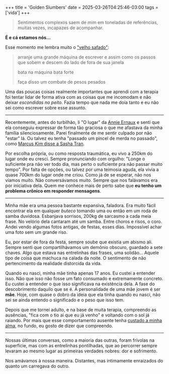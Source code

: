 +++
title = 'Golden Slumbers'
date = 2025-03-26T04:25:46-03:00
tags = ['vida']
+++

> Sentimentos complexos saem de mim em toneladas de referências, muitas vezes, incapazes de acompanhar.

**É e cá estamos nós...**

Esse momento me lembra muito o ["velho safado"](https://www.lpm-blog.com.br/?p=19397):

>arranje uma grande máquina de escrever
>e assim como os passos que sobem e descem
>do lado de fora de sua janela
>
>bata na máquina
>bata forte
>
>faça disso um combate de pesos pesados

Uma das poucas coisas realmente importantes que aprendi com a terapia foi tentar lidar de forma ativa com as coisas que me incomodam e não deixar *escondidas no peito*. Fazia tempo que nada me doía tanto e eu não sei como escrever sobre esse assunto.

---

Recentemente, antes do turbilhão, li "O lugar" da [Annie Ernaux](https://pt.wikipedia.org/wiki/Annie_Ernaux) e senti que ela conseguiu expressar de forma tão graciosa o que me afastava da minha família silenciosamente. Parei finalmente de me sentir culpado por não "estar" lá. Ou talvez eu tenha "passado um pincel de merda no passado", como [Marcus Kim disse a Sasha Tran](https://en.wikipedia.org/wiki/Always_Be_My_Maybe_(2019_film)).


Por escolha própria, ou como resposta traumática, eu vivo a 250km do lugar onde eu cresci. Sempre pronunciando com orgulho: "Longe o suficiente pra não ver todo dia, mas perto o suficiente pra não passar muito tempo". Por falta de opções, ou talvez por uma teimosia aguda, ela vivia a quase 700km do lugar onde me criou. Como já de se esperar, não nos víamos muito. Não conversávamos muito. Sempre que nos falávamos era por iniciativa dela. Quem me conhece mais de perto sabe que **eu tenho um problema crônico em responder mensagens**.

---

Minha mãe era uma pessoa bastante expansiva, faladora. Era muito fácil encontrar ela em qualquer *buteco* tomando uma ou então em um roda de samba duvidosa. Esbanjava sorrisos, 200kg de sarcasmo a cada meia frase. No velório dela cantaram até um samba. Entre choros e risos, o coro. Andei vendo algumas fotos antigas, de festas, esses dias. Impossível achar uma foto sem um grande riso.

Eu, por estar de fora da festa, sempre soube que existia um abismo ali. Sempre senti que compartilhávamos um demônio obscuro, guardado a sete chaves. Algo que estava nas entrelinhas das frases, uma solidão... Aquele tipo de coisa que machuca na calada da noite. O sentimento de não pertencimento da realidade distorcida da vida.

Quando eu nasci, minha mãe tinha apenas 17 anos. Eu custei a entender isso. Não que isso não fosse um fato consumado e extremamente concreto. Eu custei a entender o que isso significava na existência dela. A fase do descobrimento daquilo que se é. A personalidade de uma mãe jovem é ser **mãe**. Hoje, com quase o dobro da ideia que ela tinha quando eu nasci, não sei se ainda entendo o significado e o peso que isso tem.

Depois que me tornei adulto, e na base de muita terapia, compreendo as ausências, "fica com o tio ai que eu já venho" e voltando com o sol já raiando. Por mais que esse comportamento ausente tenha [custado a minha alma](https://medium.com/@dunossauro/chegou-a-hora-de-conversar-sobre-estupro-3b453ffc98fb), no fundo, eu gosto de dizer que compreendo.

---

Nossas últimas conversas, como a maioria das outras, foram frívolas na superfície, mas com as entrelinhas pontilhadas, que ao percorrer sempre levaram ao mesmo lugar as primeiras verdades nobres: dor e sofrimento.

Nos amávamos à nossa maneira. Distantes, mas intimamente enraizados do quanto um carregava do outro.
